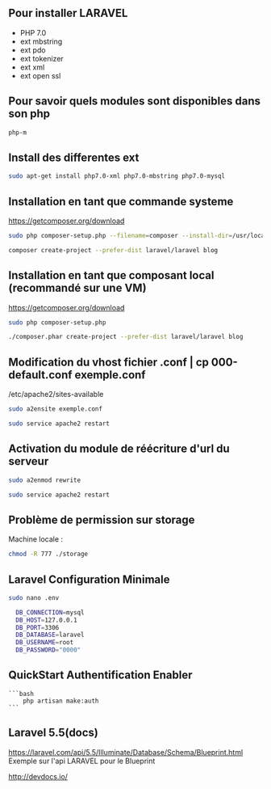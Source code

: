 Pour installer LARAVEL
----
  - PHP 7.0
  - ext mbstring
  - ext pdo
  - ext tokenizer
  - ext xml
  - ext open ssl

Pour savoir quels modules sont disponibles dans son php
----
  ```bash
  php-m
  ```

Install des differentes ext
----

  ```bash
  sudo apt-get install php7.0-xml php7.0-mbstring php7.0-mysql
  ```

Installation en tant que commande systeme
----
  https://getcomposer.org/download
  ```bash
  sudo php composer-setup.php --filename=composer --install-dir=/usr/local/bin

  composer create-project --prefer-dist laravel/laravel blog
  ```

Installation en tant que composant local (recommandé sur une VM)
----
  https://getcomposer.org/download
  ```bash
  sudo php composer-setup.php

  ./composer.phar create-project --prefer-dist laravel/laravel blog
  ```


Modification du vhost fichier .conf | cp 000-default.conf exemple.conf
----
/etc/apache2/sites-available
    <!-- <VirtualHost *:80>
      ServerName www.exemple.com
      DocumentRoot /var/www/html/exemple
      <Directory /var/www/html/exemple/public>
        AllowOverride All
      </Directory>
    </VirtualHost> -->

```bash
sudo a2ensite exemple.conf

sudo service apache2 restart
```

Activation du module de réécriture d'url du serveur
----
```bash
sudo a2enmod rewrite

sudo service apache2 restart
```

Problème de permission sur storage
----

Machine locale :
  ```bash
  chmod -R 777 ./storage
  ```

Laravel Configuration Minimale
----

  ```bash
  sudo nano .env

    DB_CONNECTION=mysql
    DB_HOST=127.0.0.1
    DB_PORT=3306
    DB_DATABASE=laravel
    DB_USERNAME=root
    DB_PASSWORD="0000"
  ```

QuickStart Authentification Enabler
-----------------------------------

    ```bash
        php artisan make:auth
    ```

Laravel 5.5(docs)
----

https://laravel.com/api/5.5/Illuminate/Database/Schema/Blueprint.html
Exemple sur l'api LARAVEL pour le Blueprint

http://devdocs.io/
